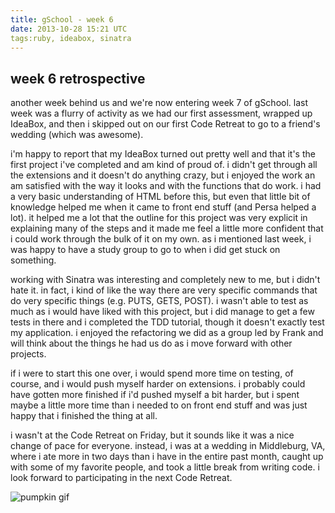 ```yaml
---
title: gSchool - week 6
date: 2013-10-28 15:21 UTC
tags:ruby, ideabox, sinatra
---
```


<h2>week 6 retrospective</h2>

another week behind us and we're now entering week 7 of gSchool.  last week was a flurry of activity as we had our first assessment, wrapped up IdeaBox, and then i skipped out on our first Code Retreat to go to a friend's wedding (which was awesome).

i'm happy to report that my IdeaBox turned out pretty well and that it's the first project i've completed and am kind of proud of.  i didn't get through all the extensions and it doesn't do anything crazy, but i enjoyed the work an am satisfied with the way it looks and with the functions that do work.  i had a very basic understanding of HTML before this, but even that little bit of knowledge helped me when it came to front end stuff (and Persa helped a lot).  it helped me a lot that the outline for this project was very explicit in explaining many of the steps and it made me feel a little more confident that i could work through the bulk of it on my own.  as i mentioned last week, i was happy to have a study group to go to when i did get stuck on something.

working with Sinatra was interesting and completely new to me, but i didn't hate it.  in fact, i kind of like the way there are very specific commands that do very specific things (e.g. PUTS, GETS, POST). i wasn't able to test as much as i would have liked with this project, but i did manage to get a few tests in there and i completed the TDD tutorial, though it doesn't exactly test my application.  i enjoyed the refactoring we did as a group led by Frank and will think about the things he had us do as i move forward with other projects.

if i were to start this one over, i would spend more time on testing, of course, and i would push myself harder on extensions.  i probably could have gotten more finished if i'd pushed myself a bit harder, but i spent maybe a little more time than i needed to on front end stuff and was just happy that i finished the thing at all.

i wasn't at the Code Retreat on Friday, but it sounds like it was a nice change of pace for everyone.  instead, i was at a wedding in Middleburg, VA, where i ate more in two days than i have in the entire past month, caught up with some of my favorite people, and took a little break from writing code.  i look forward to participating in the next Code Retreat.

![pumpkin gif](http://25.media.tumblr.com/tumblr_mbendlEVsa1rf7wxzo1_500.gif)
